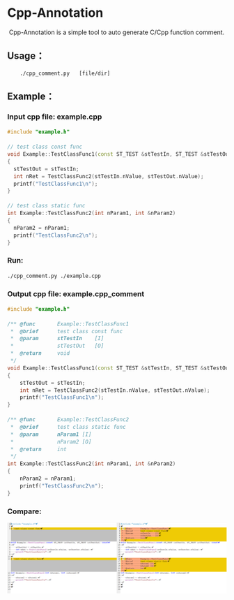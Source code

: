 # Cpp-Annotation

​	Cpp-Annotation is a simple tool to auto generate C/Cpp function comment.

## Usage：

```
	./cpp_comment.py   [file/dir]
```

## Example：

### Input cpp file: example.cpp

```c++
#include "example.h"

// test class const func
void Example::TestClassFunc1(const ST_TEST &stTestIn, ST_TEST &stTestOut) const
{
  stTestOut = stTestIn;
  int nRet = TestClassFunc2(stTestIn.nValue, stTestOut.nValue);
  printf("TestClassFunc1\n");
}

// test class static func
int Example::TestClassFunc2(int nParam1, int &nParam2)
{
  nParam2 = nParam1;
  printf("TestClassFunc2\n");
}
```

### Run:  

```sh
./cpp_comment.py ./example.cpp
```

### Output cpp file: example.cpp_comment

```c++
#include "example.h"

/** @func       Example::TestClassFunc1
 *  @brief      test class const func
 *  @param      stTestIn    [I]
 *              stTestOut   [O]
 *  @return     void
 */
void Example::TestClassFunc1(const ST_TEST &stTestIn, ST_TEST &stTestOut) const
{
    stTestOut = stTestIn;
    int nRet = TestClassFunc2(stTestIn.nValue, stTestOut.nValue);
    printf("TestClassFunc1\n");
}

/** @func       Example::TestClassFunc2
 *  @brief      test class static func
 *  @param      nParam1 [I]
 *              nParam2 [O]
 *  @return     int
 */
int Example::TestClassFunc2(int nParam1, int &nParam2)
{
    nParam2 = nParam1;
    printf("TestClassFunc2\n");
}
```

###  Compare:

![](./Compare.png)
